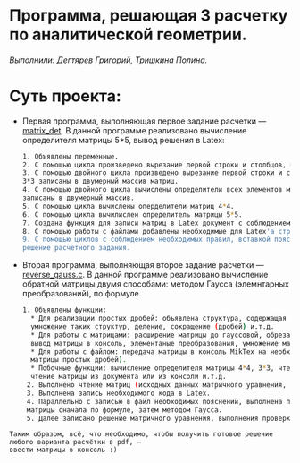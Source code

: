 # Программа, решающая 3 расчетку по аналитической геометрии. #
###### Выполнили: Дегтярев Григорий, Тришкина Полина. ######
# Суть проекта: #
  - Первая программа, выполняющая первое задание расчетки — [matrix_det][mat_det].
  В данной программе реализовано вычисление определителя матрицы 5*5, вывод решения в Latex:
      ```sh
      1. Объявлены переменные.
      2. С помощью цикла произведено вырезание первой строки и столбцов, матрицы 4*4 записаны в массив.
      3. С помощью двойного цикла произведено вырезание первой строки и столбцов всех матриц 4*4, матрицы
      3*3 записаны в двумерный массив матриц.
      4. С помощью двойного цикла вычислены определители всех элементов массива матриц 3*3, они 
      записаны в двумерный массив.
      5. С помощью цикла вычислены оперделители матриц 4*4.
      6. С помощью цикла вычилислен определитель матрицы 5*5.
      7. Создана функция для записи матриц в Latex документ с соблюдением языка Tex.
      8. С помощью работы с файлами добавлены необходимые для Latex'а строки кода, которые передаются в Tex документ.
      9. С помощью циклов с соблюдением необходимых правил, вставкой пояснений переданы в файл матрицы и, собственно,
      решение расчетного задания.
      ```
   - Вторая программа, выполняющая второе задание расчетки  — [reverse_gauss.c][rev_gauss].
    В данной программе реализовано вычисление обратной матрицы двумя способами: методом Гаусса (элемнтарных преобразований),
    по формуле.
      ```sh
      1. Объявлены функции:
        * Для реализации простых дробей: объявлена структура, содержащая числитель и знаменатель дроби,
        умножение таких структур, деление, сокращение (дробей) и.т.д.
        * Для работы с матрицами: расширение матрицы до гауссовой, обрезание строк и столбцов матрицы,
        вывод матрицы в консоль, элементаные преобразования, умножение матриц, транспонирование и.т.д.
        * Для работы с файлом: передача матрицы в консоль MikTex на необходимом языке (матрицы целых чисел,
        матрицы простых дробей).
        * Побочные функции: вычисление определителя матрицы 4*4, 3*3, чтение исходных данных задания:
        чтение матрицы из документа или из консоли и.т.д.
       2. Выполнено чтение матриц (исходных данных матричного уравнения, которое необходимо решить).
       3. Выполнена запись необходимого кода в Latex.
       4. Параллельно с записью в файл необходимых пояснений, выполнена подробная запись нахождения обратной
       матрицы сначала по формуле, затем методом Гаусса.
       5. Далее записано решение матричного уравнения, выполнения проверки.
      ```
    Таким образом, всё, что необходимо, чтобы получить готовое решение любого варианта расчётки в pdf, — 
    ввести матрицы в консоль :)
   
  
  [mat_det]: <https://github.com/grigoryDeg/C_project/blob/master/matrix_det.c>
  [rev_gauss]: <https://github.com/grigoryDeg/C_project/blob/master/reverse_gauss.c>
